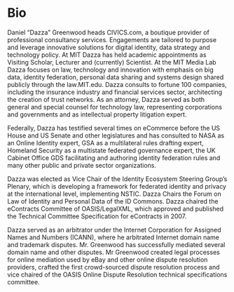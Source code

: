 # Bio

Daniel “Dazza” Greenwood heads CIVICS.com, a boutique provider of professional consultancy services. Engagements are tailored to purpose and leverage innovative solutions for digital identity, data strategy and technology policy. At MIT Dazza has held academic appointments as Visiting Scholar, Lecturer and (currently) Scientist. At the MIT Media Lab Dazza focuses on law, technology and innovation with emphasis on big data, identity federation, personal data sharing and systems design shared publicly through the law.MIT.edu. Dazza consults to fortune 100 companies, including the insurance industry and financial services sector, architecting the creation of trust networks. As an attorney, Dazza served as both general and special counsel for technology law, representing corporations and governments and as intellectual property litigation expert.

Federally, Dazza has testified several times on eCommerce before the US House and US Senate and other legislatures and has consulted to NASA as an Online Identity expert, GSA as a multilateral rules drafting expert, Homeland Security as a multistate federated governance expert, the UK Cabinet Office GDS facilitating and authoring identity federation rules and many other public and private sector organizations.

Dazza was elected as Vice Chair of the Identity Ecosystem Steering Group’s Plenary, which is developing a framework for federated identity and privacy at the international level, implementing NSTIC. Dazza Chairs the Forum on Law of Identity and Personal Data of the ID Commons. Dazza chaired the eContracts Committee of OASIS/LegalXML, which approved and published the Technical Committee Specification for eContracts in 2007.

Dazza served as an arbitrator under the Internet Corporation for Assigned Names and Numbers (ICANN), where he arbitrated Internet domain name and trademark disputes. Mr. Greenwood has successfully mediated several domain name and other disputes. Mr Greenwood created legal processes for online mediation used by eBay and other online dispute resolution providers, crafted the first crowd-sourced dispute resolution process and vice chaired of the OASIS Online Dispute Resolution technical specifications committee.
